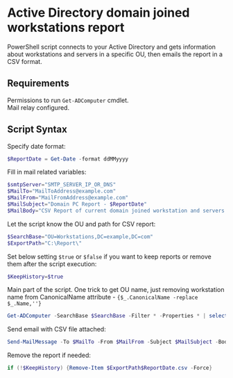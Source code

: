 # Active Directory domain joined workstations report

PowerShell script connects to your Active Directory and gets information about workstations and servers in a specific OU, then emails the report in a CSV format.

## Requirements

Permissions to run `Get-ADComputer` cmdlet.  
Mail relay configured.

## Script Syntax

Specify date format:

```PowerShell
$ReportDate = Get-Date -format ddMMyyyy
```

Fill in mail related variables:

```PowerShell
$smtpServer="SMTP_SERVER_IP_OR_DNS"
$MailTo="MailToAddress@example.com"
$MailFrom="MailFromAddress@example.com"
$MailSubject="Domain PC Report - $ReportDate"
$MailBody="CSV Report of current domain joined workstation and servers. Run date - $ReportDate"
```

Let the script know the OU and path for CSV report:

```PowerShell
$SearchBase="OU=Workstations,DC=example,DC=com"
$ExportPath="C:\Report\"
```

Set below setting `$true` or `$false` if you want to keep reports or remove them after the script execution:

```PowerShell
$KeepHistory=$true
```

Main part of the script. One trick to get OU name, just removing workstation name from CanonicalName attribute - `{$_.CanonicalName -replace $_.Name,''}`

```PowerShell
Get-ADComputer -SearchBase $SearchBase -Filter * -Properties * | select Name,OperatingSystem,OperatingSystemServicePack,@{Name = "OU"; Expression = {$_.CanonicalName -replace $_.Name,''}},whenChanged | Export-Csv $ExportPath$ReportDate.csv -NoTypeInformation
```

Send email with CSV file attached:

```PowerShell
Send-MailMessage -To $MailTo -From $MailFrom -Subject $MailSubject -Body $MailBody -Attachments $ExportPath$ReportDate.csv -SmtpServer $smtpServer
```

Remove the report if needed:

```PowerShell
if (!$KeepHistory) {Remove-Item $ExportPath$ReportDate.csv -Force}
```